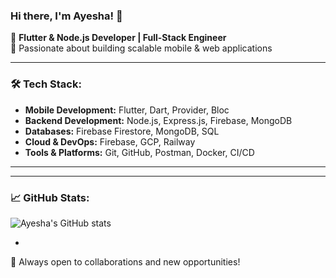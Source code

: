 ### Hi there, I'm Ayesha! 👋

🚀 **Flutter & Node.js Developer | Full-Stack Engineer**  
🎯 Passionate about building scalable mobile & web applications  

---

### 🛠 Tech Stack:
- **Mobile Development:** Flutter, Dart, Provider, Bloc
- **Backend Development:** Node.js, Express.js, Firebase, MongoDB
- **Databases:** Firebase Firestore, MongoDB, SQL
- **Cloud & DevOps:** Firebase, GCP, Railway
- **Tools & Platforms:** Git, GitHub, Postman, Docker, CI/CD

---


---

### 📈 GitHub Stats:
![Ayesha's GitHub stats](https://github-readme-stats.vercel.app/api?username=aiqalatif&show_icons=true&theme=radical)

  




-

🚀 Always open to collaborations and new opportunities!
